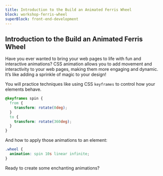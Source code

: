 ```yaml
---
title: Introduction to the Build an Animated Ferris Wheel
block: workshop-ferris-wheel
superBlock: front-end-development
---
```


## Introduction to the Build an Animated Ferris Wheel

Have you ever wanted to bring your web pages to life with fun and interactive animations? CSS animation allows you to add movement and interactivity to your web pages, making them more engaging and dynamic. It’s like adding a sprinkle of magic to your design!

You will practice techniques like using CSS `keyframes` to control how your elements behave.

```css
@keyframes spin {
  from {
    transform: rotate(0deg);
  }
  to {
    transform: rotate(360deg);
  }
}
```

And how to apply those animations to an element:

```css
.wheel {
  animation: spin 10s linear infinite;
}
```

Ready to create some enchanting animations?
